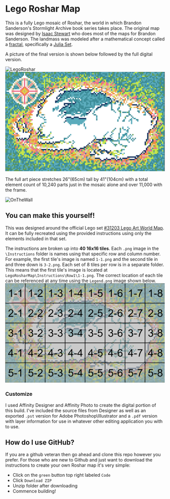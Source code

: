# Lego Roshar Map

This is a fully Lego mosaic of Roshar, the world in which Brandon Sanderson's Stormlight Archive book series takes place. The original map was designed by [Isaac Stewart](https://www.isaacstewart.com/maps-design-1) who does most of the maps for Brandon Sanderson. The landmass was modeled after a mathematical concept called a [fractal](https://en.wikipedia.org/wiki/Fractal), specifically a [Julia Set](https://en.wikipedia.org/wiki/Julia_Set).



A picture of the final version is shown below followed by the full digital version.

![LegoRoshar](Images/LegoRoshar.png)
![LegoRosharDigital](Images/RosharMap.png)

The full art piece stretches 26"(65cm) tall by 41"(104cm) with a total element count of 10,240 parts just in the mosaic alone and over 11,000 with the frame.

![OnTheWall](Images/NotStagedAtAll.png)

## You can make this yourself!

This was designed around the official Lego set [#31203 Lego Art World Map](https://www.lego.com/en-us/product/world-map-31203). It can be fully recreated using the provided instructions using only the elements included in that set.

The instructions are broken up into **40 16x16 tiles**. Each `.png` image in the `\Instructions` folder is names using that specific row and column number. For example, the first tile's image is named `1-1.png` and the second tile in and three down is `3-2.png`. Each set of 8 tiles per row is in a separate folder. This means that the first tile's image is located at `LegoRosharMap\Instructions\Row1\1-1.png`. The correct location of each tile can be referenced at any time using the `Legend.png` image shown below. ![Legend](Intructions/Legend.png)

### Customize

I used Affinity Designer and Affinity Photo to create the digital portion of this build. I've included the source files from Designer as well as an exported `.pst` version for Adobe Photoshop\Illustrator and a `.pdf` version with layer information for use in whatever other editing application you with to use.

## How do I use GitHub?

If you are a github veteran then go ahead and clone this repo however you prefer. For those who are new to Github and just want to download the instructions to create your own Roshar map it's very simple:

- Click on the `green` button top right labeled `Code`
- Click `Download ZIP`
- Unzip folder after downloading
- Commence building!
